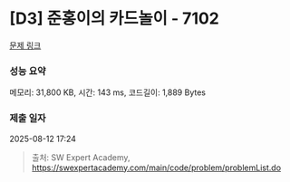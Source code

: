 # [D3] 준홍이의 카드놀이 - 7102 

[문제 링크](https://swexpertacademy.com/main/code/problem/problemDetail.do?contestProbId=AWkIlHWqBYcDFAXC) 

### 성능 요약

메모리: 31,800 KB, 시간: 143 ms, 코드길이: 1,889 Bytes

### 제출 일자

2025-08-12 17:24



> 출처: SW Expert Academy, https://swexpertacademy.com/main/code/problem/problemList.do